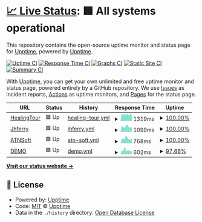# [📈 Live Status](https://upptime.github.io/upptime): <!--live status--> **🟩 All systems operational**

This repository contains the open-source uptime monitor and status page for [Upptime](https://upptime.js.org), powered by [Upptime](https://github.com/upptime/upptime).

[![Uptime CI](https://github.com/worick/upptime/workflows/Uptime%20CI/badge.svg)](https://github.com/worick/upptime/actions?query=workflow%3A%22Uptime+CI%22)
[![Response Time CI](https://github.com/worick/upptime/workflows/Response%20Time%20CI/badge.svg)](https://github.com/worick/upptime/actions?query=workflow%3A%22Response+Time+CI%22)
[![Graphs CI](https://github.com/worick/upptime/workflows/Graphs%20CI/badge.svg)](https://github.com/worick/upptime/actions?query=workflow%3A%22Graphs+CI%22)
[![Static Site CI](https://github.com/worick/upptime/workflows/Static%20Site%20CI/badge.svg)](https://github.com/worick/upptime/actions?query=workflow%3A%22Static+Site+CI%22)
[![Summary CI](https://github.com/worick/upptime/workflows/Summary%20CI/badge.svg)](https://github.com/worick/upptime/actions?query=workflow%3A%22Summary+CI%22)

With [Upptime](https://upptime.js.org), you can get your own unlimited and free uptime monitor and status page, powered entirely by a GitHub repository. We use [Issues](https://github.com/upptime/upptime/issues) as incident reports, [Actions](https://github.com/worick/upptime/actions) as uptime monitors, and [Pages](https://upptime.github.io/upptime) for the status page.

<!--start: status pages-->
<!-- This summary is generated by Upptime (https://github.com/upptime/upptime) -->
<!-- Do not edit this manually, your changes will be overwritten -->
<!-- prettier-ignore -->
| URL | Status | History | Response Time | Uptime |
| --- | ------ | ------- | ------------- | ------ |
| <img alt="" src="https://icons.duckduckgo.com/ip3/www.healingtour.com.ico" height="13"> [HealingTour](https://www.healingtour.com) | 🟩 Up | [healing-tour.yml](https://github.com/worick/upptime/commits/HEAD/history/healing-tour.yml) | <details><summary><img alt="Response time graph" src="./graphs/healing-tour/response-time-week.png" height="20"> 1319ms</summary><br><a href="https://worick.github.io/upptime/history/healing-tour"><img alt="Response time 1319" src="https://img.shields.io/endpoint?url=https%3A%2F%2Fraw.githubusercontent.com%2Fworick%2Fupptime%2FHEAD%2Fapi%2Fhealing-tour%2Fresponse-time.json"></a><br><a href="https://worick.github.io/upptime/history/healing-tour"><img alt="24-hour response time 1277" src="https://img.shields.io/endpoint?url=https%3A%2F%2Fraw.githubusercontent.com%2Fworick%2Fupptime%2FHEAD%2Fapi%2Fhealing-tour%2Fresponse-time-day.json"></a><br><a href="https://worick.github.io/upptime/history/healing-tour"><img alt="7-day response time 1319" src="https://img.shields.io/endpoint?url=https%3A%2F%2Fraw.githubusercontent.com%2Fworick%2Fupptime%2FHEAD%2Fapi%2Fhealing-tour%2Fresponse-time-week.json"></a><br><a href="https://worick.github.io/upptime/history/healing-tour"><img alt="30-day response time 1319" src="https://img.shields.io/endpoint?url=https%3A%2F%2Fraw.githubusercontent.com%2Fworick%2Fupptime%2FHEAD%2Fapi%2Fhealing-tour%2Fresponse-time-month.json"></a><br><a href="https://worick.github.io/upptime/history/healing-tour"><img alt="1-year response time 1319" src="https://img.shields.io/endpoint?url=https%3A%2F%2Fraw.githubusercontent.com%2Fworick%2Fupptime%2FHEAD%2Fapi%2Fhealing-tour%2Fresponse-time-year.json"></a></details> | <details><summary><a href="https://worick.github.io/upptime/history/healing-tour">100.00%</a></summary><a href="https://worick.github.io/upptime/history/healing-tour"><img alt="All-time uptime 100.00%" src="https://img.shields.io/endpoint?url=https%3A%2F%2Fraw.githubusercontent.com%2Fworick%2Fupptime%2FHEAD%2Fapi%2Fhealing-tour%2Fuptime.json"></a><br><a href="https://worick.github.io/upptime/history/healing-tour"><img alt="24-hour uptime 100.00%" src="https://img.shields.io/endpoint?url=https%3A%2F%2Fraw.githubusercontent.com%2Fworick%2Fupptime%2FHEAD%2Fapi%2Fhealing-tour%2Fuptime-day.json"></a><br><a href="https://worick.github.io/upptime/history/healing-tour"><img alt="7-day uptime 100.00%" src="https://img.shields.io/endpoint?url=https%3A%2F%2Fraw.githubusercontent.com%2Fworick%2Fupptime%2FHEAD%2Fapi%2Fhealing-tour%2Fuptime-week.json"></a><br><a href="https://worick.github.io/upptime/history/healing-tour"><img alt="30-day uptime 100.00%" src="https://img.shields.io/endpoint?url=https%3A%2F%2Fraw.githubusercontent.com%2Fworick%2Fupptime%2FHEAD%2Fapi%2Fhealing-tour%2Fuptime-month.json"></a><br><a href="https://worick.github.io/upptime/history/healing-tour"><img alt="1-year uptime 100.00%" src="https://img.shields.io/endpoint?url=https%3A%2F%2Fraw.githubusercontent.com%2Fworick%2Fupptime%2FHEAD%2Fapi%2Fhealing-tour%2Fuptime-year.json"></a></details>
| <img alt="" src="https://icons.duckduckgo.com/ip3/www.jhferry.com.ico" height="13"> [Jhferry](https://www.jhferry.com) | 🟩 Up | [jhferry.yml](https://github.com/worick/upptime/commits/HEAD/history/jhferry.yml) | <details><summary><img alt="Response time graph" src="./graphs/jhferry/response-time-week.png" height="20"> 1099ms</summary><br><a href="https://worick.github.io/upptime/history/jhferry"><img alt="Response time 1099" src="https://img.shields.io/endpoint?url=https%3A%2F%2Fraw.githubusercontent.com%2Fworick%2Fupptime%2FHEAD%2Fapi%2Fjhferry%2Fresponse-time.json"></a><br><a href="https://worick.github.io/upptime/history/jhferry"><img alt="24-hour response time 1016" src="https://img.shields.io/endpoint?url=https%3A%2F%2Fraw.githubusercontent.com%2Fworick%2Fupptime%2FHEAD%2Fapi%2Fjhferry%2Fresponse-time-day.json"></a><br><a href="https://worick.github.io/upptime/history/jhferry"><img alt="7-day response time 1099" src="https://img.shields.io/endpoint?url=https%3A%2F%2Fraw.githubusercontent.com%2Fworick%2Fupptime%2FHEAD%2Fapi%2Fjhferry%2Fresponse-time-week.json"></a><br><a href="https://worick.github.io/upptime/history/jhferry"><img alt="30-day response time 1099" src="https://img.shields.io/endpoint?url=https%3A%2F%2Fraw.githubusercontent.com%2Fworick%2Fupptime%2FHEAD%2Fapi%2Fjhferry%2Fresponse-time-month.json"></a><br><a href="https://worick.github.io/upptime/history/jhferry"><img alt="1-year response time 1099" src="https://img.shields.io/endpoint?url=https%3A%2F%2Fraw.githubusercontent.com%2Fworick%2Fupptime%2FHEAD%2Fapi%2Fjhferry%2Fresponse-time-year.json"></a></details> | <details><summary><a href="https://worick.github.io/upptime/history/jhferry">100.00%</a></summary><a href="https://worick.github.io/upptime/history/jhferry"><img alt="All-time uptime 100.00%" src="https://img.shields.io/endpoint?url=https%3A%2F%2Fraw.githubusercontent.com%2Fworick%2Fupptime%2FHEAD%2Fapi%2Fjhferry%2Fuptime.json"></a><br><a href="https://worick.github.io/upptime/history/jhferry"><img alt="24-hour uptime 100.00%" src="https://img.shields.io/endpoint?url=https%3A%2F%2Fraw.githubusercontent.com%2Fworick%2Fupptime%2FHEAD%2Fapi%2Fjhferry%2Fuptime-day.json"></a><br><a href="https://worick.github.io/upptime/history/jhferry"><img alt="7-day uptime 100.00%" src="https://img.shields.io/endpoint?url=https%3A%2F%2Fraw.githubusercontent.com%2Fworick%2Fupptime%2FHEAD%2Fapi%2Fjhferry%2Fuptime-week.json"></a><br><a href="https://worick.github.io/upptime/history/jhferry"><img alt="30-day uptime 100.00%" src="https://img.shields.io/endpoint?url=https%3A%2F%2Fraw.githubusercontent.com%2Fworick%2Fupptime%2FHEAD%2Fapi%2Fjhferry%2Fuptime-month.json"></a><br><a href="https://worick.github.io/upptime/history/jhferry"><img alt="1-year uptime 100.00%" src="https://img.shields.io/endpoint?url=https%3A%2F%2Fraw.githubusercontent.com%2Fworick%2Fupptime%2FHEAD%2Fapi%2Fjhferry%2Fuptime-year.json"></a></details>
| <img alt="" src="https://icons.duckduckgo.com/ip3/atnsoft.co.kr.ico" height="13"> [ATNSoft](http://atnsoft.co.kr/) | 🟩 Up | [atn-soft.yml](https://github.com/worick/upptime/commits/HEAD/history/atn-soft.yml) | <details><summary><img alt="Response time graph" src="./graphs/atn-soft/response-time-week.png" height="20"> 768ms</summary><br><a href="https://worick.github.io/upptime/history/atn-soft"><img alt="Response time 768" src="https://img.shields.io/endpoint?url=https%3A%2F%2Fraw.githubusercontent.com%2Fworick%2Fupptime%2FHEAD%2Fapi%2Fatn-soft%2Fresponse-time.json"></a><br><a href="https://worick.github.io/upptime/history/atn-soft"><img alt="24-hour response time 747" src="https://img.shields.io/endpoint?url=https%3A%2F%2Fraw.githubusercontent.com%2Fworick%2Fupptime%2FHEAD%2Fapi%2Fatn-soft%2Fresponse-time-day.json"></a><br><a href="https://worick.github.io/upptime/history/atn-soft"><img alt="7-day response time 768" src="https://img.shields.io/endpoint?url=https%3A%2F%2Fraw.githubusercontent.com%2Fworick%2Fupptime%2FHEAD%2Fapi%2Fatn-soft%2Fresponse-time-week.json"></a><br><a href="https://worick.github.io/upptime/history/atn-soft"><img alt="30-day response time 768" src="https://img.shields.io/endpoint?url=https%3A%2F%2Fraw.githubusercontent.com%2Fworick%2Fupptime%2FHEAD%2Fapi%2Fatn-soft%2Fresponse-time-month.json"></a><br><a href="https://worick.github.io/upptime/history/atn-soft"><img alt="1-year response time 768" src="https://img.shields.io/endpoint?url=https%3A%2F%2Fraw.githubusercontent.com%2Fworick%2Fupptime%2FHEAD%2Fapi%2Fatn-soft%2Fresponse-time-year.json"></a></details> | <details><summary><a href="https://worick.github.io/upptime/history/atn-soft">100.00%</a></summary><a href="https://worick.github.io/upptime/history/atn-soft"><img alt="All-time uptime 100.00%" src="https://img.shields.io/endpoint?url=https%3A%2F%2Fraw.githubusercontent.com%2Fworick%2Fupptime%2FHEAD%2Fapi%2Fatn-soft%2Fuptime.json"></a><br><a href="https://worick.github.io/upptime/history/atn-soft"><img alt="24-hour uptime 100.00%" src="https://img.shields.io/endpoint?url=https%3A%2F%2Fraw.githubusercontent.com%2Fworick%2Fupptime%2FHEAD%2Fapi%2Fatn-soft%2Fuptime-day.json"></a><br><a href="https://worick.github.io/upptime/history/atn-soft"><img alt="7-day uptime 100.00%" src="https://img.shields.io/endpoint?url=https%3A%2F%2Fraw.githubusercontent.com%2Fworick%2Fupptime%2FHEAD%2Fapi%2Fatn-soft%2Fuptime-week.json"></a><br><a href="https://worick.github.io/upptime/history/atn-soft"><img alt="30-day uptime 100.00%" src="https://img.shields.io/endpoint?url=https%3A%2F%2Fraw.githubusercontent.com%2Fworick%2Fupptime%2FHEAD%2Fapi%2Fatn-soft%2Fuptime-month.json"></a><br><a href="https://worick.github.io/upptime/history/atn-soft"><img alt="1-year uptime 100.00%" src="https://img.shields.io/endpoint?url=https%3A%2F%2Fraw.githubusercontent.com%2Fworick%2Fupptime%2FHEAD%2Fapi%2Fatn-soft%2Fuptime-year.json"></a></details>
| <img alt="" src="https://icons.duckduckgo.com/ip3/demo.atnsoft.co.kr.ico" height="13"> [DEMO](http://demo.atnsoft.co.kr) | 🟩 Up | [demo.yml](https://github.com/worick/upptime/commits/HEAD/history/demo.yml) | <details><summary><img alt="Response time graph" src="./graphs/demo/response-time-week.png" height="20"> 602ms</summary><br><a href="https://worick.github.io/upptime/history/demo"><img alt="Response time 602" src="https://img.shields.io/endpoint?url=https%3A%2F%2Fraw.githubusercontent.com%2Fworick%2Fupptime%2FHEAD%2Fapi%2Fdemo%2Fresponse-time.json"></a><br><a href="https://worick.github.io/upptime/history/demo"><img alt="24-hour response time 463" src="https://img.shields.io/endpoint?url=https%3A%2F%2Fraw.githubusercontent.com%2Fworick%2Fupptime%2FHEAD%2Fapi%2Fdemo%2Fresponse-time-day.json"></a><br><a href="https://worick.github.io/upptime/history/demo"><img alt="7-day response time 602" src="https://img.shields.io/endpoint?url=https%3A%2F%2Fraw.githubusercontent.com%2Fworick%2Fupptime%2FHEAD%2Fapi%2Fdemo%2Fresponse-time-week.json"></a><br><a href="https://worick.github.io/upptime/history/demo"><img alt="30-day response time 602" src="https://img.shields.io/endpoint?url=https%3A%2F%2Fraw.githubusercontent.com%2Fworick%2Fupptime%2FHEAD%2Fapi%2Fdemo%2Fresponse-time-month.json"></a><br><a href="https://worick.github.io/upptime/history/demo"><img alt="1-year response time 602" src="https://img.shields.io/endpoint?url=https%3A%2F%2Fraw.githubusercontent.com%2Fworick%2Fupptime%2FHEAD%2Fapi%2Fdemo%2Fresponse-time-year.json"></a></details> | <details><summary><a href="https://worick.github.io/upptime/history/demo">97.66%</a></summary><a href="https://worick.github.io/upptime/history/demo"><img alt="All-time uptime 97.66%" src="https://img.shields.io/endpoint?url=https%3A%2F%2Fraw.githubusercontent.com%2Fworick%2Fupptime%2FHEAD%2Fapi%2Fdemo%2Fuptime.json"></a><br><a href="https://worick.github.io/upptime/history/demo"><img alt="24-hour uptime 100.00%" src="https://img.shields.io/endpoint?url=https%3A%2F%2Fraw.githubusercontent.com%2Fworick%2Fupptime%2FHEAD%2Fapi%2Fdemo%2Fuptime-day.json"></a><br><a href="https://worick.github.io/upptime/history/demo"><img alt="7-day uptime 97.66%" src="https://img.shields.io/endpoint?url=https%3A%2F%2Fraw.githubusercontent.com%2Fworick%2Fupptime%2FHEAD%2Fapi%2Fdemo%2Fuptime-week.json"></a><br><a href="https://worick.github.io/upptime/history/demo"><img alt="30-day uptime 97.66%" src="https://img.shields.io/endpoint?url=https%3A%2F%2Fraw.githubusercontent.com%2Fworick%2Fupptime%2FHEAD%2Fapi%2Fdemo%2Fuptime-month.json"></a><br><a href="https://worick.github.io/upptime/history/demo"><img alt="1-year uptime 97.66%" src="https://img.shields.io/endpoint?url=https%3A%2F%2Fraw.githubusercontent.com%2Fworick%2Fupptime%2FHEAD%2Fapi%2Fdemo%2Fuptime-year.json"></a></details>

<!--end: status pages-->

[**Visit our status website →**](https://upptime.github.io/upptime)

## 📄 License

- Powered by: [Upptime](https://github.com/upptime/upptime)
- Code: [MIT](./LICENSE) © [Upptime](https://upptime.js.org)
- Data in the `./history` directory: [Open Database License](https://opendatacommons.org/licenses/odbl/1-0/)
